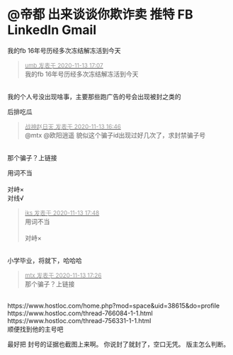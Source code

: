 # @帝都 出来谈谈你欺诈卖 推特 FB LinkedIn Gmail


我的fb 16年号历经多次冻结解冻活到今天<img src="static/image/smiley/default/sweat.gif" smilieid="10" border="0" alt="" />

<div class="quote"><blockquote><font size="2"><a href="https://www.hostloc.com/forum.php?mod=redirect&amp;goto=findpost&amp;pid=9449354&amp;ptid=766288" target="_blank"><font color="#999999">umb 发表于 2020-11-13 17:07</font></a></font><br />
我的fb 16年号历经多次冻结解冻活到今天</blockquote></div><br />
我的个人号没出现啥事，主要那些跑广告的号会出现被封之类的

后排吃瓜<img src="static/image/smiley/default/lol.gif" smilieid="12" border="0" alt="" />

<div class="quote"><blockquote><font size="2"><a href="https://www.hostloc.com/forum.php?mod=redirect&amp;goto=findpost&amp;pid=9449223&amp;ptid=766288" target="_blank"><font color="#999999">战神赵日天 发表于 2020-11-13 16:46</font></a></font><br />
@mtx @欧阳逍遥 貌似这个骗子id出现过好几次了，求封禁骗子号</blockquote></div><br />
那个骗子？上链接

用词不当<br />
<br />
对峙×<br />
对线√<img id="aimg_z2nSB" onclick="zoom(this, this.src, 0, 0, 0)" class="zoom" src="https://cdn.jsdelivr.net/gh/hishis/forum-master/public/images/patch.gif" onmouseover="img_onmouseoverfunc(this)" onload="thumbImg(this)" border="0" alt="" />

<div class="quote"><blockquote><font size="2"><a href="https://www.hostloc.com/forum.php?mod=redirect&amp;goto=findpost&amp;pid=9449551&amp;ptid=766288" target="_blank"><font color="#999999">iks 发表于 2020-11-13 17:48</font></a></font><br />
用词不当<br />
<br />
对峙×</blockquote></div><br />
小学毕业，将就下，哈哈哈

<div class="quote"><blockquote><font size="2"><a href="https://www.hostloc.com/forum.php?mod=redirect&amp;goto=findpost&amp;pid=9449444&amp;ptid=766288" target="_blank"><font color="#999999">mtx 发表于 2020-11-13 17:26</font></a></font><br />
那个骗子？上链接</blockquote></div><br />
https://www.hostloc.com/home.php?mod=space&amp;uid=38615&amp;do=profile<br />
https://www.hostloc.com/thread-766084-1-1.html<br />
https://www.hostloc.com/thread-756331-1-1.html<br />
顺便找到他的主号吧

最好把 封号的证据也截图上来啊。 你说封了就封了，空口无凭。 版主怎么判断。
